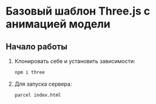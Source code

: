 # Базовый шаблон Three.js с анимацией модели

## Начало работы

1. Клонировать себе и установить зависимости:
    ```bash
    npm i three
    ```
2. Для запуска сервера:
    ```bash
    parcel index.html
    ```

